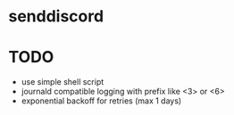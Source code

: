 # senddiscord

# TODO

- use simple shell script
- journald compatible logging with prefix like <3> or <6>
- exponential backoff for retries (max 1 days)
